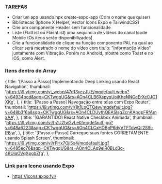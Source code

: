 ### TAREFAS

- Criar um app usando npx create-expo-app (Com o nome que quiser)
- Bibliotecas (Iphone X Helper, Vector Icons Expo e TailwindCSS)
- Crie um componente Header sem funcionalidade
- Liste (FlatList ou FlashList) uma sequincia de vídeos do canal Icode Mobile (Os itens serão disponibilizados)
- Crie a funcionalidade de clique na função componente PAI, na qual ao clicar será mostrado o nome do vídeo com titulo: "Informação Vídeo" juntamente com Vibração. Porém no Android, mostre como Toast e no IOS, como Alert.

### Itens dentro do Array

{
title: '[Passo a Passo] Implementando Deep Linking usando React Navigation',
thumbnail:
'https://i9.ytimg.com/vi_webp/47df3yezJUE/mqdefault.webp?v=64934bcd&sqp=CKTwgqUG&rs=AOn4CLB6XapyqUoiKheNNCcErXc0JC1XKg',
},
{
title: '[Passo a Passo] Navegação entre telas com Expo Router',
thumbnail:
'https://i9.ytimg.com/vi/1It1LpQTQew/mqdefault.jpg?v=648b3f6a&sqp=CKTwgqUG&rs=AOn4CLDUythQEASlsgZcnKApgpFRfAmxAA',
},
{
title: '[GARANTIDO] React Native Checkbox Animada',
thumbnail:
'https://i9.ytimg.com/vi/hZU2tw2yLe0/mqdefault.jpg?v=648a6223&sqp=CKTwgqUG&rs=AOn4CLCxHDBpP6dyVTFTdwQiI2S9i-P8jw',
},
{
title:
'[Passo a Passo] Carregue suas fontes CORRETAMENTE usando Splash Screen',
thumbnail:
'https://i9.ytimg.com/vi/rFHx7Ojl5s4/mqdefault.jpg?v=6485ec76&sqp=CKTwgqUG&rs=AOn4CLAq9elR0BLd3c-48UiqOVqXpgbZfg',
},

### Link para Icone usando Expo

- https://icons.expo.fyi/
